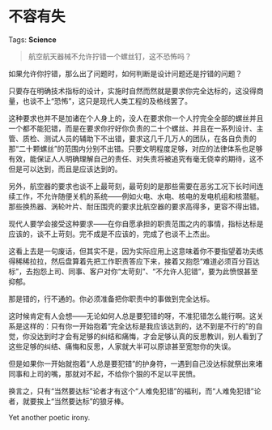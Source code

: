 # 不容有失

Tags: **Science**

> 航空航天器械不允许拧错一个螺丝钉，这不恐怖吗？



如果允许你拧错，那么出了问题时，如何判断是设计问题还是拧错的问题？

只要存在明确技术指标的设计，实施时自然而然就是要求你完全达标的，这没得商量，也谈不上“恐怖”，这只是现代人类工程的及格线罢了。

这种要求也并不是加诸在个人身上的，没人在要求你一个人拧完全全部的螺丝并且一个都不能犯错，而是在要求你拧好你负责的二十个螺丝、并且在一系列设计、主管、质检、测试人员的辅助下不出错，要求这几千几万人的团队，在各自负责的那“二十颗螺丝”的范围内分别不出错。只要文明程度足够，对应的法律体系也足够有效，能保证人人明确理解自己的责任、对失责将被追究有毫无侥幸的期待，这不但是可以达到，而且是应该达到的。

另外，航空器的要求也谈不上最苛刻，最苛刻的是那些需要在恶劣工况下长时间连续工作，不允许随便关机的系统——例如火电、水电、核电的发电机组和核潜艇。那些换热器、涡轮叶片、耐压围壳的要求比航空器的要求高得多，更容不得出错。

现代人要学会接受这种要求——在你自愿承担的职责范围之内的事情，指标达标是应该的，谈不上苛刻。完不成是不应该的，完成了也谈不上杰出。

这看上去是一句废话，但其实不是，因为实际应用上这意味着你不要指望着功夫练得稀稀拉拉，然后盘算着先把工作职责答应下来，接着又抱怨“难道必须百分百达标”，去抱怨上司、同事、客户对你“太苛刻”、“不允许人犯错”，要为此愤恨甚至抑郁。

那是错的，行不通的。你必须准备把你职责中的事做到完全达标。

这时候肯定有人会想——无论如何人总是要犯错的呀，不准犯错怎么能行啊。这关系是这样的：只有你一开始抱着“完全达标是我应该达到的，达不到是不行的”的自觉，你没达到时才会有足够的纠结和痛悔，才会足够认真的反思教训，别人看到了这些足够的纠结、痛悔和反思，人家就大半可以原谅甚至宽恕你的失误。

但是如果你一开始就抱着“人总是要犯错”的护身符，一遇到自己没达标就祭出来堵同事和上司的嘴，那就对不起，不给你个狠的不足以平民愤。

换言之，只有“当然要达标”论者才有这个“人难免犯错”的福利，而“人难免犯错”论者，就要挨上“当然要达标”的狼牙棒。

Yet another poetic irony.



